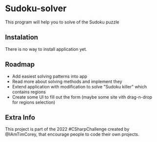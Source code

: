 # Sudoku-solver
This program will help you to solve of the Sudoku puzzle

## Instalation
There is no way to install application yet.

## Roadmap
* Add easiest solving patterns into app
* Read more about solving methods and implement they
* Extend application with modification to solve "Sudoku killer" which contains regions
* Create some UI to fill out the form (maybe some site vith drag-n-drop for regions selection)

## Extra Info
This project is part of the 2022 #CSharpChallenge created by @IAmTimCorey, that encourage people to code their own projects.
